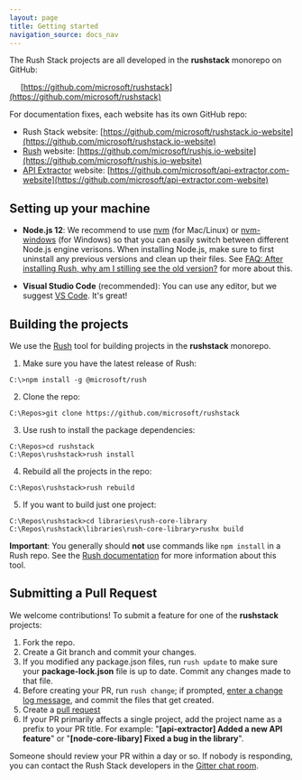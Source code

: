 ```yaml
---
layout: page
title: Getting started
navigation_source: docs_nav
---
```


The Rush Stack projects are all developed in the **rushstack** monorepo on GitHub:

&nbsp;&nbsp;&nbsp;&nbsp; [https://github.com/microsoft/rushstack](https://github.com/microsoft/rushstack)

For documentation fixes, each website has its own GitHub repo:

- Rush Stack website: [https://github.com/microsoft/rushstack.io-website](https://github.com/microsoft/rushstack.io-website)
- [Rush](https://rushjs.io/) website: [https://github.com/microsoft/rushjs.io-website](https://github.com/microsoft/rushjs.io-website)
- [API Extractor](https://api-extractor.com/) website: [https://github.com/microsoft/api-extractor.com-website](https://github.com/microsoft/api-extractor.com-website)


## Setting up your machine

- **Node.js 12**: We recommend to use [nvm](https://github.com/creationix/nvm) (for Mac/Linux) or [nvm-windows](https://github.com/coreybutler/nvm-windows) (for Windows) so that you can easily switch between different Node.js engine verisons.  When installing Node.js, make sure to first uninstall any previous versions and clean up their files.  See [FAQ: After installing Rush, why am I stilling see the old version?](https://github.com/Microsoft/rushstack/wiki/Rush-~-FAQ#after-installing-rush-why-am-i-stilling-see-the-old-version) for more about this.

- **Visual Studio Code** (recommended):  You can use any editor, but we suggest [VS Code](https://code.visualstudio.com).  It's great!


## Building the projects

We use the [Rush](http://rushjs.io) tool for building projects in the **rushstack** monorepo.

1. Make sure you have the latest release of Rush:
```
C:\>npm install -g @microsoft/rush
```

2. Clone the repo:
```
C:\Repos>git clone https://github.com/microsoft/rushstack
```

3. Use rush to install the package dependencies:
```
C:\Repos>cd rushstack
C:\Repos\rushstack>rush install
```

4. Rebuild all the projects in the repo:
```
C:\Repos\rushstack>rush rebuild
```

5. If you want to build just one project:
```
C:\Repos\rushstack>cd libraries\rush-core-library
C:\Repos\rushstack\libraries\rush-core-library>rushx build
```

**Important**: You generally should **not** use commands like `npm install` in a Rush repo.  See the
[Rush documentation](https://rushjs.io/pages/developer/new_developer/) for more information about this tool.

## Submitting a Pull Request

We welcome contributions!  To submit a feature for one of the **rushstack** projects:

1. Fork the repo.
2. Create a Git branch and commit your changes.
3. If you modified any package.json files, run `rush update` to make sure your **package-lock.json** file is up to date.
   Commit any changes made to that file.
4. Before creating your PR, run `rush change`; if prompted, [enter a change log message](https://rushjs.io/pages/best_practices/change_logs/), and commit the files that get created.
5. Create a [pull request](https://help.github.com/articles/creating-a-pull-request/)
6. If your PR primarily affects a single project, add the project name as a prefix to your PR title.  For example: "**[api-extractor] Added a new API feature**" or "**[node-core-libary] Fixed a bug in the library**".

Someone should review your PR within a day or so.  If nobody is responding, you can contact the Rush Stack developers
in the [Gitter chat room](https://gitter.im/rushstack/rushstack).
